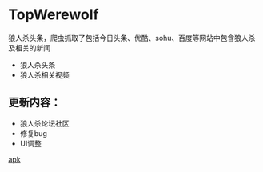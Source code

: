 # TopWerewolf
狼人杀头条，爬虫抓取了包括今日头条、优酷、sohu、百度等网站中包含狼人杀及相关的新闻

- 狼人杀头条
- 狼人杀相关视频 

## 更新内容： 

- 狼人杀论坛社区 
- 修复bug 
- UI调整

[apk](https://github.com/Meituan-Dianping/walle/)
